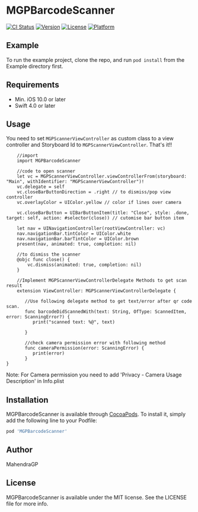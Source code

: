 # MGPBarcodeScanner

[![CI Status](https://img.shields.io/travis/Mahendra/MGPBarcodeScanner.svg?style=flat)](https://travis-ci.org/Mahendra/MGPBarcodeScanner)
[![Version](https://img.shields.io/cocoapods/v/MGPBarcodeScanner.svg?style=flat)](https://cocoapods.org/pods/MGPBarcodeScanner)
[![License](https://img.shields.io/cocoapods/l/MGPBarcodeScanner.svg?style=flat)](https://cocoapods.org/pods/MGPBarcodeScanner)
[![Platform](https://img.shields.io/cocoapods/p/MGPBarcodeScanner.svg?style=flat)](https://cocoapods.org/pods/MGPBarcodeScanner)

## Example

To run the example project, clone the repo, and run `pod install` from the Example directory first.

## Requirements

- Min. iOS 10.0 or later 
- Swift 4.0 or later

## Usage

You need to set `MGPScannerViewController` as custom class to a view controller and Storyboard Id to `MGPScannerViewController`. That's it!!

```
    //import 
    import MGPBarcodeScanner
    
    //code to open scanner
    let vc = MGPScannerViewController.viewControllerFrom(storyboard: "Main", withIdentifier: "MGPScannerViewController")!
    vc.delegate = self 
    vc.closeBarButtonDirection = .right // to dismiss/pop view controller
    vc.overlayColor = UIColor.yellow // color if lines over camera

    vc.closeBarButton = UIBarButtonItem(title: "Close", style: .done, target: self, action: #selector(close)) // cutomise bar button item

    let nav = UINavigationController(rootViewController: vc)
    nav.navigationBar.tintColor = UIColor.white
    nav.navigationBar.barTintColor = UIColor.brown
    present(nav, animated: true, completion: nil)
    
    //to dismiss the scanner
    @objc func close() {
        vc.dismiss(animated: true, completion: nil)
    }
    
    //Implement MGPScannerViewControllerDelegate Methods to get scan result
    extension ViewController: MGPScannerViewControllerDelegate {
    
       //Use following delegate method to get text/error after qr code scan.
       func barcodeDidScannedWith(text: String, OfType: ScannedItem, error: ScanningError?) {
          print("scanned text: %@", text)
          
       }
    
       //check camera permission error with following method
       func cameraPermission(error: ScanningError) {
          print(error)
       }
}

```

Note: For Camera permission you need to add 'Privacy - Camera Usage Description' in Info.plist

## Installation

MGPBarcodeScanner is available through [CocoaPods](https://cocoapods.org). To install
it, simply add the following line to your Podfile:

```ruby
pod 'MGPBarcodeScanner'
```

## Author

MahendraGP

## License

MGPBarcodeScanner is available under the MIT license. See the LICENSE file for more info.
